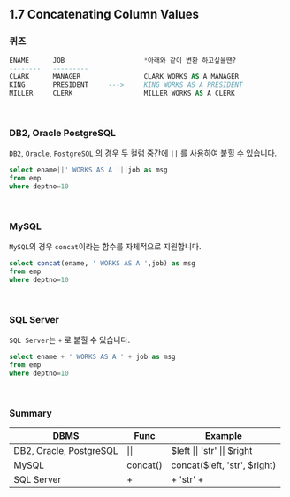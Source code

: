 ## 1.7 Concatenating Column Values

### 퀴즈

~~~sql
ENAME      JOB                    *아래와 같이 변환 하고싶을땐?
--------   --------- 					
CLARK      MANAGER                CLARK WORKS AS A MANAGER
KING       PRESIDENT     --->     KING WORKS AS A PRESIDENT
MILLER     CLERK                  MILLER WORKS AS A CLERK
~~~

&nbsp;

### DB2, Oracle PostgreSQL

`DB2`, `Oracle`, `PostgreSQL` 의 경우 두 컬럼 중간에  `||` 를 사용하여 붙힐 수 있습니다.

~~~sql
select ename||' WORKS AS A '||job as msg
from emp
where deptno=10
~~~

&nbsp;

### MySQL

`MySQL`의 경우 `concat`이라는 함수를 자체적으로 지원합니다.

~~~sql
select concat(ename, ' WORKS AS A ',job) as msg
from emp
where deptno=10
~~~

&nbsp;

### SQL Server

`SQL Server`는 `+` 로 붙힐 수 있습니다. 

~~~sql
select ename + ' WORKS AS A ' + job as msg
from emp
where deptno=10
~~~

<br>

### Summary

| DBMS                    | Func     | Example                      |
| ----------------------- | -------- | ---------------------------- |
| DB2, Oracle, PostgreSQL | \|\|     | $left \|\| 'str' \|\| $right |
| MySQL                   | concat() | concat($left, 'str', $right) |
| SQL Server              | +        | + 'str' +                    |
